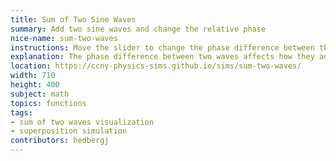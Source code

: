 ```yaml
---
title: Sum of Two Sine Waves
summary: Add two sine waves and change the relative phase
nice-name: sum-two-waves
instructions: Move the slider to change the phase difference between the two waves. The purple wave shows the sum of the red and the blue waves.
explanation: The phase difference between two waves affects how they add. If they are <i>in-phase</i>, the wave amplitude will double. If they are <i>out of phase</i>, they will cancel.
location: https://ccny-physics-sims.github.io/sims/sum-two-waves/
width: 710
height: 400
subject: math
topics: functions
tags:
- sum of two waves visualization
- superposition simulation
contributors: hedbergj
---
```

